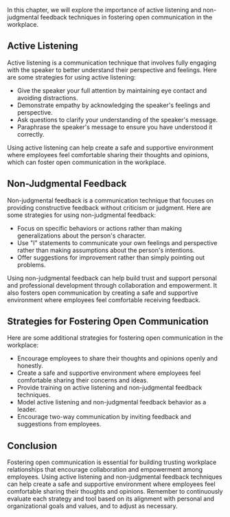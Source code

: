 
In this chapter, we will explore the importance of active listening and non-judgmental feedback techniques in fostering open communication in the workplace.

Active Listening
----------------

Active listening is a communication technique that involves fully engaging with the speaker to better understand their perspective and feelings. Here are some strategies for using active listening:

* Give the speaker your full attention by maintaining eye contact and avoiding distractions.
* Demonstrate empathy by acknowledging the speaker's feelings and perspective.
* Ask questions to clarify your understanding of the speaker's message.
* Paraphrase the speaker's message to ensure you have understood it correctly.

Using active listening can help create a safe and supportive environment where employees feel comfortable sharing their thoughts and opinions, which can foster open communication in the workplace.

Non-Judgmental Feedback
-----------------------

Non-judgmental feedback is a communication technique that focuses on providing constructive feedback without criticism or judgment. Here are some strategies for using non-judgmental feedback:

* Focus on specific behaviors or actions rather than making generalizations about the person's character.
* Use "I" statements to communicate your own feelings and perspective rather than making assumptions about the person's intentions.
* Offer suggestions for improvement rather than simply pointing out problems.

Using non-judgmental feedback can help build trust and support personal and professional development through collaboration and empowerment. It also fosters open communication by creating a safe and supportive environment where employees feel comfortable receiving feedback.

Strategies for Fostering Open Communication
-------------------------------------------

Here are some additional strategies for fostering open communication in the workplace:

* Encourage employees to share their thoughts and opinions openly and honestly.
* Create a safe and supportive environment where employees feel comfortable sharing their concerns and ideas.
* Provide training on active listening and non-judgmental feedback techniques.
* Model active listening and non-judgmental feedback behavior as a leader.
* Encourage two-way communication by inviting feedback and suggestions from employees.

Conclusion
----------

Fostering open communication is essential for building trusting workplace relationships that encourage collaboration and empowerment among employees. Using active listening and non-judgmental feedback techniques can help create a safe and supportive environment where employees feel comfortable sharing their thoughts and opinions. Remember to continuously evaluate each strategy and tool based on its alignment with personal and organizational goals and values, and to adjust as necessary.
